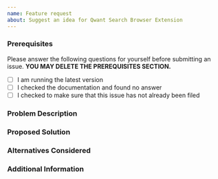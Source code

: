 ```yaml
---
name: Feature request
about: Suggest an idea for Qwant Search Browser Extension
---
```


<!--  As an open-source project with a dedicated but small maintainer team, it can sometimes take a long time for issues to be addressed so please be patient and we will get back to you as soon as we can.
-->

### Prerequisites

Please answer the following questions for yourself before submitting an issue. **YOU MAY DELETE THE PREREQUISITES SECTION.**

- [ ] I am running the latest version
- [ ] I checked the documentation and found no answer
- [ ] I checked to make sure that this issue has not already been filed

### Problem Description

<!-- Is your feature request related to a problem? Please add a clear and concise description of what the problem is. -->

### Proposed Solution

<!-- Describe the solution you'd like in a clear and concise manner -->

### Alternatives Considered

<!-- A clear and concise description of any alternative solutions or features you've considered. -->

### Additional Information

<!-- Add any other context about the problem here. -->
